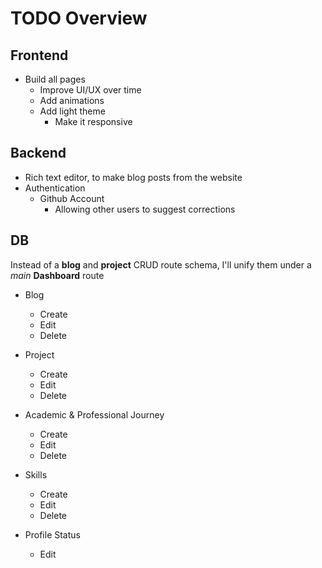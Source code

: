 # TODO Overview

## Frontend

- Build all pages
    - Improve UI/UX over time
    - Add animations
    - Add light theme
        - Make it responsive

## Backend

- Rich text editor, to make blog posts from the website
- Authentication
  - Github Account
    - Allowing other users to suggest corrections

## DB

Instead of a **blog** and **project** CRUD route schema, I'll unify them under a *main* **Dashboard** route

- Blog
    - Create
    - Edit
    - Delete

- Project
    - Create
    - Edit
    - Delete

- Academic & Professional Journey
    - Create
    - Edit
    - Delete

- Skills
    - Create
    - Edit
    - Delete

- Profile Status
    - Edit
